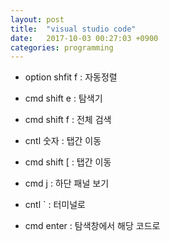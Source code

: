 ```yaml
---
layout: post
title:  "visual studio code"
date:   2017-10-03 00:27:03 +0900
categories: programming
---
```


- option shfit f : 자동정렬

- cmd shift e :  탐색기

- cmd shift f :  전체 검색

- cntl 숫자 : 탭간 이동

- cmd shift [ : 탭간 이동                                          

- cmd j : 하단 패널 보기

- cntl ` : 터미널로

- cmd enter : 탐색창에서 해당 코드로


